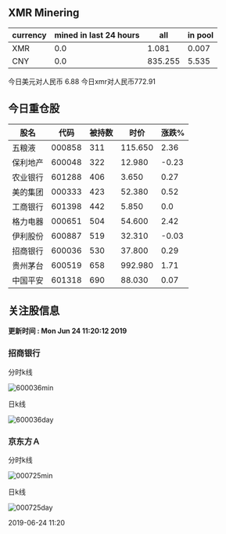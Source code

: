 ## XMR Minering

|currency|mined in last 24 hours|all|in pool|
|---|---|---|---|
|XMR|0.0|1.081|0.007|
|CNY|0.0|835.255|5.535|

今日美元对人民币 6.88	今日xmr对人民币772.91


## 今日重仓股 

|股名|代码|被持数|时价|涨跌%|
|---|---|---|---|---|
|五粮液|000858|311|115.650|2.36|
|保利地产|600048|322|12.980|-0.23|
|农业银行|601288|406|3.650|0.27|
|美的集团|000333|423|52.380|0.52|
|工商银行|601398|442|5.850|0.0|
|格力电器|000651|504|54.600|2.42|
|伊利股份|600887|519|32.310|-0.03|
|招商银行|600036|530|37.800|0.29|
|贵州茅台|600519|658|992.980|1.71|
|中国平安|601318|690|88.030|0.07|

## 关注股信息
**更新时间 : Mon Jun 24 11:20:12 2019**
### 招商银行 
分时k线

![600036min](http://image.sinajs.cn/newchart/min/n/sh600036.gif)

日k线

![600036day](http://image.sinajs.cn/newchart/daily/n/sh600036.gif)

### 京东方Ａ 
分时k线

![000725min](http://image.sinajs.cn/newchart/min/n/sz000725.gif)

日k线

![000725day](http://image.sinajs.cn/newchart/daily/n/sz000725.gif)

2019-06-24 11:20